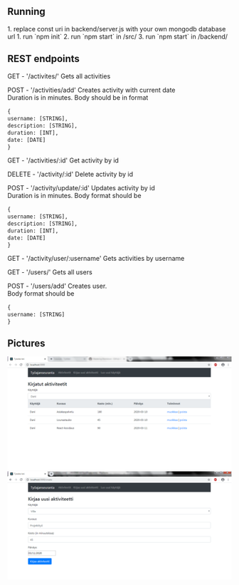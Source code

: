 <h2>Running</h2>
1. replace const uri in backend/server.js with your own mongodb database url
1. run `npm init`
2. run `npm start` in /src/
3. run `npm start` in /backend/

<h2>REST endpoints</h2>
GET - '/activites/'
Gets all activities

POST - '/activities/add' Creates activity with current date <br>
Duration is in minutes. Body should be in format <br>
```
{
username: [STRING],
description: [STRING],
duration: [INT],
date: [DATE]
}
```

GET - '/activities/:id'
Get activity by id

DELETE - '/activity/:id'
Delete activity by id

POST - '/activity/update/:id' Updates activity by id <br>
Duration is in minutes. Body format should be
```
{
username: [STRING],
description: [STRING],
duration: [INT],
date: [DATE]
}
```

GET - '/activity/user/:username' Gets activities by username

GET - '/users/' Gets all users

POST - '/users/add' Creates user. <br>
Body format should be
```
{
username: [STRING]
}
```

<h2>Pictures</h2>
<img src=https://github.com/klrs/tyoaikaseuranta/blob/master/kuva1.PNG>

<img src=https://github.com/klrs/tyoaikaseuranta/blob/master/kuva2.PNG>

